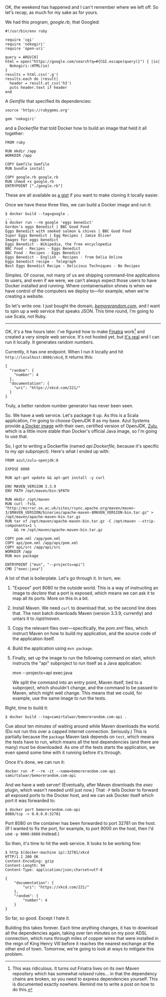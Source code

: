 OK, the weekend has happened and I can't remember where we left off. So let's recap, as much for my sake as for yours.

We had this program, *google.rb*, that Googled:

    #!/usr/bin/env ruby

    require 'cgi'
    require 'nokogiri'
    require 'open-uri'

    query = ARGV[0]
    html = open("https://google.com/search?q=#{CGI.escape(query)}") { |io|
      Nokogiri::HTML(io)
    }
    results = html.css('.g')
    results.each do |result|
      header = result.at_css('h3')
      puts header.text if header
    end

A *Gemfile* that specified its dependencies:

    source 'https://rubygems.org'

    gem 'nokogiri'

and a *Dockerfile* that told Docker how to build an image that held it all together:

    FROM ruby

    RUN mkdir /app
    WORKDIR /app

    COPY Gemfile Gemfile
    RUN bundle install

    COPY google.rb google.rb
    RUN chmod +x google.rb
    ENTRYPOINT ["./google.rb"]

These are all available as [a gist][google.rb] if you want to make cloning it locally easier.

[google.rb]: https://gist.github.com/SamirTalwar/f0fd3b23fb98a3ecf197

Once we have these three files, we can build a Docker image and run it:

    $ docker build --tag=google .
    ...
    $ docker run --rm google 'eggs benedict'
    Gordon's eggs Benedict | BBC Good Food
    Eggs Benedict with smoked salmon & chives | BBC Good Food
    Super Eggs Benedict | Egg Recipes | Jamie Oliver
    Images for eggs benedict
    Eggs Benedict - Wikipedia, the free encyclopedia
    BBC Food - Recipes - Eggs Benedict
    BBC Food - Recipes - Eggs Benedict
    Eggs Benedict - English - Recipes - from Delia Online
    Eggs benedict recipe - Telegraph
    Best Eggs Benedict Recipe - Delicious Techniques - No Recipes

Simples. Of course, not many of us are shipping command-line applications to users, and even if we were, we can't always expect those users to have Docker installed and running. Where containerisation shines is when we have control of the computers we deploy to—for example, when we're creating a website.

So let's write one. I just bought the domain, [*bemorerandom.com*][bemorerandom.com], and I want to spin up a web service that speaks JSON. This time round, I'm going to use Scala, not Ruby.

[bemorerandom.com]: https://bemorerandom.com/

---

OK, it's a few hours later. I've figured how to make [Finatra][] work[^Finatra and Maven] and created a very simple web service. It's not hosted yet, but [it's real][bemorerandom.com repository] and I can run it locally. It generates random numbers.

[^Finatra and Maven]: This was ridiculous. It turns out Finatra lives on its own Maven repository which has somewhat *relaxed* rules… in that the dependency chains are broken, so you need to express dependencies yourself. This is documented exactly nowhere. Remind me to write a post on how to do this.

[Finatra]: https://twitter.github.io/finatra/
[bemorerandom.com repository]: https://github.com/SamirTalwar/bemorerandom.com

Currently, it has one endpoint. When I run it locally and hit `http://localhost:8080/xkcd`, it returns this:

    {
      "random": {
        "number": 4
      },
      "documentation": {
        "uri": "https://xkcd.com/221/"
      }
    }

Truly, a better random number generator has never been seen.

So. We have a web service. Let's package it up. As this is a Scala application, I'm going to choose OpenJDK 8 as my base. Azul Systems provide [a Docker image][azul/zulu-openjdk] with their own, certified version of OpenJDK, [Zulu][], which is a little more stable than Docker's official Java image, so I'm going to use that.

[azul/zulu-openjdk]: https://hub.docker.com/r/azul/zulu-openjdk/
[Zulu]: https://www.azul.com/products/zulu/

So, I got to writing a Dockerfile (named *api.Dockerfile*, because it's specific to my *api* subproject). Here's what I ended up with:

    FROM azul/zulu-openjdk:8

    EXPOSE 8080

    RUN apt-get update && apt-get install -y curl

    ENV MAVEN_VERSION 3.3.9
    ENV PATH /opt/maven/bin:$PATH

    RUN mkdir /opt/maven
    RUN curl -fsSL "http://mirror.ox.ac.uk/sites/rsync.apache.org/maven/maven-3/$MAVEN_VERSION/binaries/apache-maven-$MAVEN_VERSION-bin.tar.gz" > /opt/maven/apache-maven-bin.tar.gz
    RUN tar xf /opt/maven/apache-maven-bin.tar.gz -C /opt/maven --strip-components=1 \
        && rm /opt/maven/apache-maven-bin.tar.gz

    COPY pom.xml /app/pom.xml
    COPY api/pom.xml /app/api/pom.xml
    COPY api/src /app/api/src
    WORKDIR /app
    RUN mvn package

    ENTRYPOINT ["mvn", "--projects=api"]
    CMD ["exec:java"]

A lot of that is boilerplate. Let's go through it. In turn, we:

  1. "Expose" port 8080 to the outside world. This is a way of instructing an image to *declare* that a port is exposed, which means we can ask it to map all its ports. More on this in a bit.
  2. Install Maven. We need `curl` to download that, so the second line does that. The next batch downloads Maven (version 3.3.9, currently) and untars it to */opt/maven*.
  3. Copy the relevant files over—specifically, the *pom.xml* files, which instruct Maven on how to build my application, and the source code of the application itself.
  4. Build the application using `mvn package`.
  5. Finally, set up the image to run the following command on start, which instructs the "api" subproject to run itself as a Java application:

        mvn --projects=api exec:java

     We split the command into an entry point, Maven itself, tied to a subproject, which shouldn't change, and the command to be passed to Maven, which might well change. This means that we could, for example, use the same image to run the tests.

Right, time to build it:

    $ docker build --tag=samirtalwar/bemorerandom.com-api .

Cue about ten minutes of waiting around while Maven downloads the world. (Do not run this over a capped Internet connection. Seriously.) This is partially because the `package` Maven task depends on `test`, which means the tests have to run, which means all the test dependencies (and there are many) must be downloaded. As one of the tests starts the application, we even spend some time with it running before it's through.

Once it's done, we can run it:

    docker run -P --rm -it --name=bemorerandom.com-api samirtalwar/bemorerandom.com-api

And we have a web server! (Eventually, after Maven downloads the *exec* plugin, which wasn't needed until just now.) That `-P` tells Docker to forward all exposed ports to the Docker host, and we can ask Docker itself which port it was forwarded to:

    $ docker port bemorerandom.com-api
    8080/tcp -> 0.0.0.0:32781

Port 8080 on the container has been forwarded to port 32781 on the host. (If I wanted to fix the port, for example, to port 9000 on the host, then I'd use `-p 9000:8080` instead.)

So then, it's time to hit the web service. It looks to be working fine:

    $ http $(docker-machine ip):32781/xkcd
    HTTP/1.1 200 OK
    Content-Encoding: gzip
    Content-Length: 94
    Content-Type: application/json;charset=utf-8

    {
        "documentation": {
            "uri": "https://xkcd.com/221/"
        },
        "random": {
            "number": 4
        }
    }

So far, so good. Except I hate it.

Building this takes forever. Each time anything changes, it has to download all the dependencies again, taking over ten minutes on my poor ADSL connection, which runs through miles of copper wires that were installed in the reign of King Henry VIII before it reaches the nearest exchange at the other end of town. Tomorrow, we're going to look at ways to mitigate this problem.
